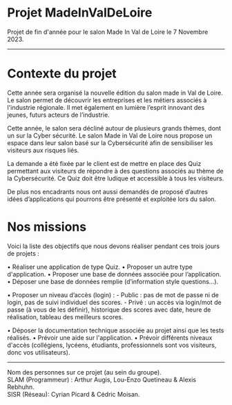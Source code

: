 #  Projet MadeInValDeLoire

Projet de fin d'année pour le salon Made In Val de Loire le 7 Novembre 2023.

--------------------------------------------
# Contexte du projet
Cette année sera organisé la nouvelle édition du salon made in Val de Loire.
Le salon permet de découvrir les entreprises et les métiers associés à l'industrie régionale. Il met également en lumière l’esprit innovant des jeunes, futurs acteurs de l’industrie. 

Cette année, le salon sera décliné autour de plusieurs grands thèmes, dont un sur la Cyber sécurité.
Le salon Made in Val de Loire nous propose un espace dans leur salon basé sur la Cybersécurité afin de sensibiliser les visiteurs aux risques liés.

La demande a été fixée par le client est de mettre en place des Quiz permettant aux visiteurs de répondre à des questions associés au thème de la Cybersécurité.
Ce Quiz doit être ludique et accessible à tous les visiteurs.

De plus nos encadrants nous ont aussi demandés de proposé d’autres idées d’applications qui pourrons être présenté et exploitée lors du salon. 

# Nos missions
Voici la liste des objectifs que nous devons réaliser pendant ces trois jours de projets :

•	Réaliser une application de type Quiz.
•	Proposer un autre type d'application.
•	Proposer une base de données associée pour l’application.
•	Déposer une base de données remplie (d’information style questions…).

•	Proposer un niveau d’accès (login) :
 	- Public : pas de mot de passe ni de login, pas de suivi individuel des scores.
	- Privé : un accès via login/mot de passe (à vous de les définir), historique des scores avec date, heure de réalisation, tableau des meilleurs scores.


•	Déposer la documentation technique associée au projet ainsi que les tests réalisés.
•	Prévoir une aide sur l'application.
•	Prévoir différents niveaux d'accès (collégiens, lycéens, étudiants, professionnels sont vos visiteurs, donc vos utilisateurs).

--------------------------------------------

Nom des personnes sur ce projet (au sein du groupe).                                                             
SLAM (Programmeur) : Arthur Augis, Lou-Enzo Quetineau & Alexis Rebhuhn.                                          
SISR (Réseau): Cyrian Picard & Cédric Moisan.



